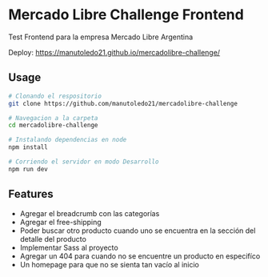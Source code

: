 # Mercado Libre Challenge Frontend

Test Frontend para la empresa Mercado Libre Argentina

Deploy: https://manutoledo21.github.io/mercadolibre-challenge/

## Usage

```bash
# Clonando el respositorio
git clone https://github.com/manutoledo21/mercadolibre-challenge

# Navegacion a la carpeta
cd mercadolibre-challenge

# Instalando dependencias en node
npm install

# Corriendo el servidor en modo Desarrollo
npm run dev
```

## Features

- Agregar el breadcrumb con las categorías
- Agregar el free-shipping
- Poder buscar otro producto cuando uno se encuentra en la sección del detalle del producto
- Implementar Sass al proyecto
- Agregar un 404 para cuando no se encuentre un producto en especifíco
- Un homepage para que no se sienta tan vacío al inicio
